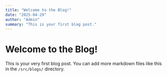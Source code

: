 ```yaml
---
title: "Welcome to the Blog!"
date: "2025-04-29"
author: "Admin"
summary: "This is your first blog post."
---
```


# Welcome to the Blog!

This is your very first blog post. You can add more markdown files like this in the `/src/blogs/` directory.
